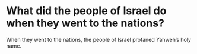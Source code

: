 # What did the people of Israel do when they went to the nations?

When they went to the nations, the people of Israel profaned Yahweh’s holy name.
